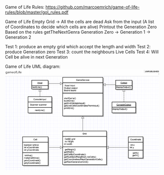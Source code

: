 Game of Life Rules: 
https://github.com/marcoemrich/game-of-life-rules/blob/master/gol_rules.pdf

Game of Life 
Empty Grid -> All the cells are dead 
Ask from the input (A list of Coordinates to decide which cells are alive) 
Printout the Generation Zero 
Based on the rules 
getTheNextGenra
Generation Zero -> Generation 1 -> Generation 2

Test 1: produce an empty grid which accept the length and width 
Test 2: produce Generation zero 
Test 3: count the neighbours Live Cells 
Test 4: Will Cell be alive in next Generation

Game of Life UML diagram: 
<img src="https://github.com/DemiJiang/java-excercise/blob/master/conways-gameoflife/docs/gameoflifeuml.png" width="800" />

